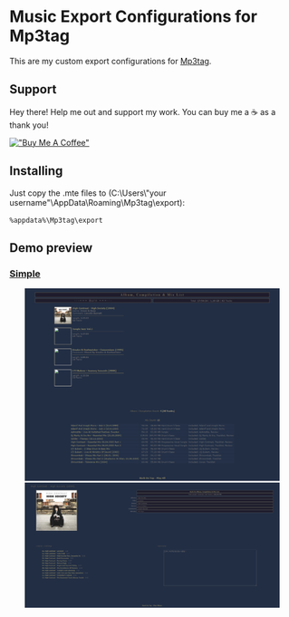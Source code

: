 # Music Export Configurations for Mp3tag

This are my custom export configurations for [Mp3tag](https://www.mp3tag.de/en/).

## Support

Hey there! Help me out and support my work. You can buy me a :coffee: as a thank you!

[!["Buy Me A Coffee"](https://www.buymeacoffee.com/assets/img/custom_images/orange_img.png)](https://www.buymeacoffee.com/amilino)

## Installing
Just copy the .mte files to (C:\Users\\"your username"\AppData\Roaming\Mp3tag\export):

```
%appdata%\Mp3tag\export
```

## Demo preview

### [Simple](https://raw.githack.com/alanmilinovic/mp3tag-exports/main/Preview/Simple/---%3D%3D%3D%20Burn%20%3D%3D%3D---.html)
<p align="center" float="left">
    <a href="https://raw.githack.com/alanmilinovic/mp3tag-exports/main/Preview/Simple/---%3D%3D%3D%20Burn%20%3D%3D%3D---.html">
        <img src="https://raw.githubusercontent.com/alanmilinovic/mp3tag-exports/main/Preview/Simple%20Screenshot.png" width="450" alt="click for demo" />
    </a>
    <a href="https://raw.githack.com/alanmilinovic/mp3tag-exports/main/Preview/Simple/High%20Contrast%20-%20High%20Society%20[2004]/High%20Contrast%20-%20High%20Society%20[2004].html">
        <img src="https://raw.githubusercontent.com/alanmilinovic/mp3tag-exports/main/Preview/Simple%20Album%20Screenshot.png" width="450" alt="click for demo" />
    </a>
</p>
